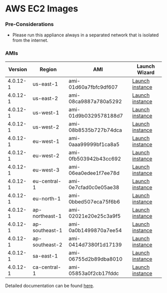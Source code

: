 AWS EC2 Images
==============

### Pre-Considerations

  * Please run this appliance always in a separated network that is isolated from the internet.

### AMIs

| Version   | Region         | AMI                   | Launch Wizard                                                                                                                      |
| --------- | --------       | -----                 | -------------                                                                                                                      |
| 4.0.12-1     | us-east-1      | ami-01d60a7fbfc9df607 | [Launch instance](https://console.aws.amazon.com/ec2/v2/home?region=us-east-1#LaunchInstanceWizard:ami=ami-01d60a7fbfc9df607)      |
| 4.0.12-1     | us-east-2      | ami-08ca9887a780a5292 | [Launch instance](https://console.aws.amazon.com/ec2/v2/home?region=us-east-2#LaunchInstanceWizard:ami=ami-08ca9887a780a5292)      |
| 4.0.12-1     | us-west-1      | ami-01d9b0329578188d7 | [Launch instance](https://console.aws.amazon.com/ec2/v2/home?region=us-west-1#LaunchInstanceWizard:ami=ami-01d9b0329578188d7)      |
| 4.0.12-1     | us-west-2      | ami-08b8535b727b74dca | [Launch instance](https://console.aws.amazon.com/ec2/v2/home?region=us-west-2#LaunchInstanceWizard:ami=ami-08b8535b727b74dca)      |
| 4.0.12-1     | eu-west-1      | ami-0aaa99999bf1ca8a5 | [Launch instance](https://console.aws.amazon.com/ec2/v2/home?region=eu-west-1#LaunchInstanceWizard:ami=ami-0aaa99999bf1ca8a5)      |
| 4.0.12-1     | eu-west-2      | ami-0fb503942b43cc692 | [Launch instance](https://console.aws.amazon.com/ec2/v2/home?region=eu-west-2#LaunchInstanceWizard:ami=ami-0fb503942b43cc692)      |
| 4.0.12-1     | eu-west-3      | ami-06ea0edee1f7ee78d | [Launch instance](https://console.aws.amazon.com/ec2/v2/home?region=eu-west-3#LaunchInstanceWizard:ami=ami-06ea0edee1f7ee78d)      |
| 4.0.12-1     | eu-central-1   | ami-0e7cfad0c0e05ae38 | [Launch instance](https://console.aws.amazon.com/ec2/v2/home?region=eu-central-1#LaunchInstanceWizard:ami=ami-0e7cfad0c0e05ae38)   |
| 4.0.12-1     | eu-north-1   | ami-0bbed507eca75f6b6 | [Launch instance](https://console.aws.amazon.com/ec2/v2/home?region=eu-north-1#LaunchInstanceWizard:ami=ami-0bbed507eca75f6b6)   |
| 4.0.12-1     | ap-northeast-1 | ami-02021e20e25c3a9f5 | [Launch instance](https://console.aws.amazon.com/ec2/v2/home?region=ap-northeast-1#LaunchInstanceWizard:ami=ami-02021e20e25c3a9f5) |
| 4.0.12-1     | ap-southeast-1 | ami-0a0b1499870a7ee54 | [Launch instance](https://console.aws.amazon.com/ec2/v2/home?region=ap-southeast-1#LaunchInstanceWizard:ami=ami-0a0b1499870a7ee54) |
| 4.0.12-1     | ap-southeast-2 | ami-0414d7380f1d17139 | [Launch instance](https://console.aws.amazon.com/ec2/v2/home?region=ap-southeast-2#LaunchInstanceWizard:ami=ami-0414d7380f1d17139) |
| 4.0.12-1     | sa-east-1      | ami-06755d2b89dba8010 | [Launch instance](https://console.aws.amazon.com/ec2/v2/home?region=sa-east-1#LaunchInstanceWizard:ami=ami-06755d2b89dba8010)      |
| 4.0.12-1     | ca-central-1   | ami-05853a0f2cb17fddc | [Launch instance](https://console.aws.amazon.com/ec2/v2/home?region=ca-central-1#LaunchInstanceWizard:ami=ami-05853a0f2cb17fddc)   |

Detailed documentation can be found [here](http://docs.graylog.org/en/3.2/pages/installation/aws.html).
